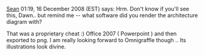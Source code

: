 [Sean](/wiki/user/Sean.md) 01:19, 16 December 2008 (EST) says: Hrm.
Don't know if you'll see this, Dawn.. but remind me -- what software did
you render the architecture diagram with?

That was a proprietary cheat :) Office 2007 ( Powerpoint ) and then
exported to png. I am really looking forward to Omnigraffle though ..
Its illustrations look divine.
